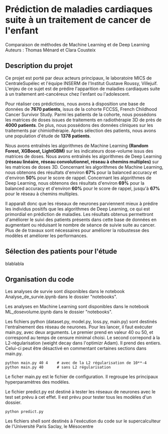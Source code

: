  # Prédiction de maladies cardiaques suite à un traitement de cancer de l'enfant
 Comparaison de méthodes de Machine Learning et de Deep Learning
 Auteurs : Thomas Ménard et Clara Cousteix
 
 ## Description du projet
 
Ce projet est porté par deux acteurs principaux, le laboratoire MICS de CentraleSupélec et l'équipe INSERM de l'Institut Gustave Roussy, Villejuif. L'enjeu de ce sujet est de prédire l'apparition de maladies cardiaques suite à un traitement ant-cancéreux chez l'enfant ou l'adolescent. 

Pour réaliser ces prédictions, nous avons à disposition une base de données de **7670 patients**, issus de la cohorte FCCSS, French Childhood Cancer Survivor Study. Parmi les patients de la cohorte, nous possédons les matrices de doses issues de traitements en radiothérapie 3D de près de **4000 patients**. De plus, nous possédons des données cliniques sur les traitements par chimiothérapie. Après sélection des patients, nous avons une population d'étude de **1378 patients**.

Nous avons entraînés les algorithmes de Machine Learning **(Random Forest, XGBoost, LightGBM)** sur les indicateurs dose-volume issus des matrices de doses. Nous avons entraînés les algorithmes de Deep Learning **(réseau linéaire, réseau convolutionnel, réseau à chemins multiples)** sur les matrices de doses 3D. Concernant les algorithmes de Machine Learning, nous obtenons des résultats d'environ **67%** pour la balanced accuracy  et d'environ **50%** pour le score de rappel. Concernant les algorithmes de Deep Learning, nous obtenons des résultats d'environ **69%** pour la balanced accuracy et d'environ **60%** pour le score de rappel, jusqu'à **67%** pour le réseau à chemins multiples.

Il apparaît donc que les réseaux de neurones parviennent mieux à prédire les individus positifs que les algorithmes de Deep Learning, ce qui est primordial en prédiction de maladies. Les résultats obtenus permettront d'améliorer le suivi des patients présents dans cette base de données en augmentant ou réduisant le nombre de séance de suivie suite au cancer. Plus de de travaux sont nécessaires pour améliorer la robustesse des modèles et améliorer les performances.

## Sélection des patients pour l'étude

blablabla

## Organisation du code

Les analyses de survie sont disponibles dans le notebook Analyse_de_survie.ipynb dans le dossier "notebooks".

Les analyses en Machine Learning sont disponibles dans le notebook ML_dosevolume.ipynb dans le dossier "notebooks".

Les fichiers python (dataset.py, model.py, loss.py, main.py) sont destinés l'entraînement des réseau de neurones. Pour les lancer, il faut exécuter main.py, avec deux arguments. Le premier prend en valeur 40 ou 50, et correspond au temps de censure minimal choisi. Le second correpond à la L2-régularisation (weight decay dans l'optimizr Adam). Il prend des entiers. Celui-ci peut être désactivé en commentant certaines sections dans main.py.
```
python main.py 40 4    # avec de la L2 régularisation de 10**-4
python main.py 40      # sans L2 régularisation
```
Le ficher main.py est le fichier de configuration. Il regroupe les principaux hyperparamètres des modèles.

Le fichier predict.py est destiné à tester les réseaux de neurones avec le test set prévu à cet effet. Il est prévu pour tester tous les modèles d'un dossier.

```
python predict.py
```

Les fichiers shell sont destinés à l'exécution du code sur le supercalculteur de l'Université Paris Saclay, le Mésocentre
